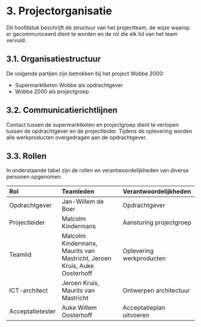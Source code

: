 # 3. Projectorganisatie
Dit hoofdstuk beschrijft de structuur van het projectteam, de wijze waarop er gecommuniceerd dient
te worden en de rol die elk lid van het team vervuld.

## 3.1. Organisatiestructuur
De volgende partijen zijn betrokken bij het project Wobbe 2000:

- Supermarktketen Wobbe als opdrachtgever
- Wobbe 2000 als projectgroep

## 3.2. Communicatierichtlijnen
Contact tussen de supermarktketen en projectgroep dient te verlopen tussen de opdrachtgever en
de projectleider. Tijdens de oplevering worden alle werkproducten overgedragen aan de
opdrachtgever.

## 3.3. Rollen
In onderstaande tabel zijn de rollen en verantwoordelijkheden van diverse personen opgenomen.

| Rol              | Teamleden                                                                | Verantwoordelijkheden    |
|:-----------------|:-------------------------------------------------------------------------|:-------------------------|
| Opdrachtgever    | Jan-Willem de Boer                                                       | Opdrachtgever            |
| Projectleider    | Malcolm Kindermans                                                       | Aansturing projectgroep  |
| Teamlid          | Malcolm Kindermans, Maurits van Mastricht, Jeroen Kruis, Auke Oosterhoff | Oplevering werkproducten |
| ICT-architect    | Jeroen Kruis, Maurits van Mastricht                                      | Ontwerpen architectuur   |
| Acceptatietester | Auke Willem Oosterhoff                                                   | Acceptatieplan uitvoeren |

